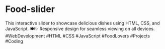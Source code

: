 # Food-slider
This interactive slider to showcase delicious dishes using HTML, CSS, and JavaScript. 🍽️✨
Responsive design for seamless viewing on all devices.
#WebDevelopment #HTML #CSS #JavaScript #FoodLovers #Projects #Coding
